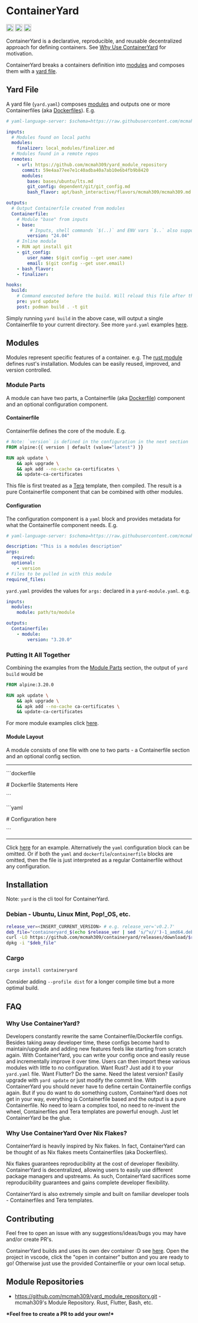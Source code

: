 # ContainerYard

[<img alt="github" src="https://img.shields.io/badge/github-mcmah309/containeryard-8da0cb?style=for-the-badge&labelColor=555555&logo=github" height="20">](https://github.com/mcmah309/containeryard)
[<img alt="crates.io" src="https://img.shields.io/crates/v/containeryard.svg?style=for-the-badge&color=fc8d62&logo=rust" height="20">](https://crates.io/crates/containeryard)
[<img alt="docs.rs" src="https://img.shields.io/badge/docs.rs-containeryard-66c2a5?style=for-the-badge&labelColor=555555&logo=docs.rs" height="20">](https://docs.rs/containeryard)

ContainerYard is a declarative, reproducible, and reusable decentralized approach for defining containers. 
See [Why Use ContainerYard](#why-use-containeryard) for motivation.

ContainerYard breaks a containers definition into [modules](#modules) and composes them with a [yard file](#yardyaml). 

## Yard File
A yard file (`yard.yaml`) composes [modules](#modules) and outputs one or more Containerfiles (aka [Dockerfiles](https://docs.docker.com/reference/dockerfile/)). E.g.

```yaml
# yaml-language-server: $schema=https://raw.githubusercontent.com/mcmah309/containeryard/master/src/schemas/yard-schema.json

inputs:
  # Modules found on local paths
  modules:
    finalizer: local_modules/finalizer.md
  # Modules found in a remote repos
  remotes:
    - url: https://github.com/mcmah309/yard_module_repository
      commit: 59e4aa77ee7e1c40adba40a7ab10e6b4fb9b8420
      modules:
        base: bases/ubuntu/lts.md
        git_config: dependent/git/git_config.md
        bash_flavor: apt/bash_interactive/flavors/mcmah309/mcmah309.md

outputs:
  # Output Containerfile created from modules
  Containerfile:
    # Module "base" from inputs
    - base:
         # Inputs, shell commands `$(..)` and ENV vars `$..` also supported
        version: "24.04"
    # Inline module
    - RUN apt install git
    - git_config:
        user_name: $(git config --get user.name)
        email: $(git config --get user.email)
    - bash_flavor:
    - finalizer:

hooks:
  build:
    # Command executed before the build. Will reload this file after the command is executed
    pre: yard update
    post: podman build . -t git
```
Simply running `yard build` in the above case, will output a single Containerfile to your current directory.
See more `yard.yaml` examples [here](https://github.com/mcmah309/containeryard/tree/master/examples).

## Modules

Modules represent specific features of a container. e.g. The [rust module](https://github.com/mcmah309/yard_module_repository/blob/59e4aa77ee7e1c40adba40a7ab10e6b4fb9b8420/dependent/apt/rust/nightly.md) defines rust's installation. 
Modules can be easily reused, improved, and version controlled.

### Module Parts
A module can have two parts, a Containerfile (aka [Dockerfile](https://docs.docker.com/reference/dockerfile/)) component and an optional configuration component.
#### Containerfile
Containerfile defines the core of the module. E.g.
```dockerfile
# Note: `version` is defined in the configuration in the next section
FROM alpine:{{ version | default (value="latest") }}

RUN apk update \
    && apk upgrade \
    && apk add --no-cache ca-certificates \
    && update-ca-certificates
```
This file is first treated as a [Tera](https://keats.github.io/tera/docs/#templates) template, then compiled.
The result is a pure Containerfile component that can be combined with other modules.

#### Configuration
The configuration component is a `yaml` block and provides metadata for what the Containerfile component needs. E.g.
```yaml
# yaml-language-server: $schema=https://raw.githubusercontent.com/mcmah309/containeryard/master/src/schemas/yard-module-schema.json

description: "This is a modules description"
args:
  required:
  optional:
    - version
# Files to be pulled in with this module
required_files:
```
`yard.yaml` provides the values for `args:` declared in a `yard-module.yaml`.
e.g.
```yaml
inputs:
  modules:
    module: path/to/module

outputs:
  Containerfile:
    - module:
        version: "3.20.0"
```

### Putting It All Together
Combining the examples from the [Module Parts](#module-parts) section, the output of `yard build` would be
```dockerfile
FROM alpine:3.20.0

RUN apk update \
    && apk upgrade \
    && apk add --no-cache ca-certificates \
    && update-ca-certificates
```

For more module examples click [here](https://github.com/mcmah309/yard_module_repository/tree/master).

#### Module Layout
A module consists of one file with one to two parts - a Containerfile section and an optional config section.

---
\`\`\`dockerfile

\# Dockerfile Statements Here

\`\`\`

\`\`\`yaml

\# Configuration here

\`\`\`

---
Click [here](https://raw.githubusercontent.com/mcmah309/yard_module_repository/refs/heads/master/dependent/apt/bash_interactive/flavors/mcmah309/mcmah309.md) for an example. Alternatively the `yaml` configuration block can be omitted. Or if both the `yaml` and `dockerfile`/`containerfile` blocks are omitted, then the file is just interpreted as a regular Containerfile without any configuration.

## Installation

Note: `yard` is the cli tool for ContainerYard.

### Debian - Ubuntu, Linux Mint, Pop!_OS, etc.

```bash
release_ver=<INSERT_CURRENT_VERSION> # e.g. release_ver='v0.2.7'
deb_file="containeryard_$(echo $release_ver | sed 's/^v//')-1_amd64.deb"
curl -LO https://github.com/mcmah309/containeryard/releases/download/$release_ver/$deb_file
dpkg -i "$deb_file"
```

### Cargo

```bash
cargo install containeryard
```
Consider adding `--profile dist` for a longer compile time but a more optimal build.

## FAQ
### Why Use ContainerYard?

Developers constantly rewrite the same Containerfile/Dockerfile configs. Besides taking away developer time, 
these configs become hard to maintain/upgrade and adding new features feels like starting from scratch again.
With ContainerYard, you can write your config once and easily reuse and incrementally improve it over time.
Users can then import these various modules with little to no configuration. Want Rust? Just add it to your `yard.yaml` file.
Want Flutter? Do the same. Need the latest version? Easily upgrade with `yard update` or just modify the commit line.
With ContainerYard you should never have to define certain Containerfile configs again. But
if you do want to do something custom, ContainerYard does not get in your way, everything is Containerfile based 
and the output is a pure Containerfile. No need to learn a complex tool, no need to re-invent the wheel, Containerfiles 
and Tera templates are powerful enough. Just let ContainerYard be the glue.

### Why Use ContainerYard Over Nix Flakes?

ContainerYard is heavily inspired by Nix flakes. In fact, ContainerYard can be thought of as Nix flakes meets Containerfiles (aka Dockerfiles).

Nix flakes guarantees reproducibility at the cost of developer flexibility. ContainerYard is decentralized, allowing users to easily use different package managers and upstreams. As such, ContainerYard sacrifices some reproducibility guarantees and gains complete developer flexibility.

ContainerYard is also extremely simple and built on familiar developer tools - Containerfiles and Tera templates.

## Contributing

Feel free to open an issue with any suggestions/ideas/bugs you may have and/or create PR's.

ContainerYard builds and uses its own dev container :D see [here](https://github.com/mcmah309/containeryard/tree/master/.devcontainer).
Open the project in vscode, click the "open in container" button and you are ready to go! Otherwise just use the provided Containerfile or your own local setup.


## Module Repositories

- <https://github.com/mcmah309/yard_module_repository.git> - mcmah309's Module Repository. Rust, Flutter, Bash, etc.

**\*Feel free to create a PR to add your own!\***

